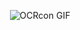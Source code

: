 <p align="center">
  <img src="https://github.com/user-attachments/assets/19260368-3693-41f0-a971-f69b7bc60aa0" alt="OCRcon GIF">
</p>

